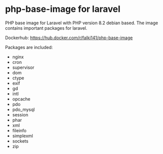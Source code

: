 # php-base-image for laravel

PHP base image for Laravel with PHP version 8.2 debian based.
The image contains important packages for laravel.

Dockerhub:
https://hub.docker.com/r/falki141/php-base-image

Packages are included:

* nginx
* cron
* supervisor
* dom
* ctype
* exif
* gd
* intl
* opcache
* pdo
* pdo_mysql
* session
* phar
* xml
* fileinfo
* simplexml
* sockets
* zip
